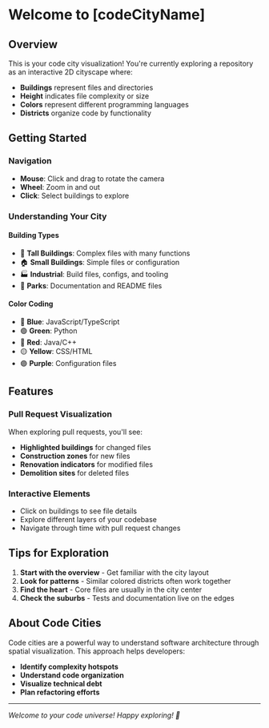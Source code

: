 # Welcome to [codeCityName] 

## Overview

This is your code city visualization! You're currently exploring a repository as an interactive 2D cityscape where:

- **Buildings** represent files and directories
- **Height** indicates file complexity or size
- **Colors** represent different programming languages
- **Districts** organize code by functionality

## Getting Started

### Navigation
- **Mouse**: Click and drag to rotate the camera
- **Wheel**: Zoom in and out
- **Click**: Select buildings to explore

### Understanding Your City

#### Building Types
- 🏢 **Tall Buildings**: Complex files with many functions
- 🏠 **Small Buildings**: Simple files or configuration
- 🏭 **Industrial**: Build files, configs, and tooling
- 🌳 **Parks**: Documentation and README files

#### Color Coding
- 🔵 **Blue**: JavaScript/TypeScript
- 🟢 **Green**: Python
- 🔴 **Red**: Java/C++
- 🟡 **Yellow**: CSS/HTML
- 🟣 **Purple**: Configuration files

## Features

### Pull Request Visualization
When exploring pull requests, you'll see:
- **Highlighted buildings** for changed files
- **Construction zones** for new files
- **Renovation indicators** for modified files
- **Demolition sites** for deleted files

### Interactive Elements
- Click on buildings to see file details
- Explore different layers of your codebase
- Navigate through time with pull request changes

## Tips for Exploration

1. **Start with the overview** - Get familiar with the city layout
2. **Look for patterns** - Similar colored districts often work together
3. **Find the heart** - Core files are usually in the city center
4. **Check the suburbs** - Tests and documentation live on the edges

## About Code Cities

Code cities are a powerful way to understand software architecture through spatial visualization. This approach helps developers:

- **Identify complexity hotspots**
- **Understand code organization**
- **Visualize technical debt**
- **Plan refactoring efforts**

---

*Welcome to your code universe! Happy exploring! 🚀* 